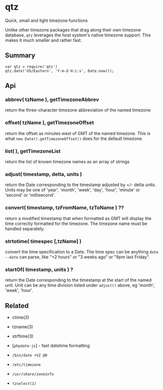 qtz
===

Quick, small and light timezone functions

Unlike other timezone packages that drag along their own timezone
database, `qtz` leverages the host system's native timezone support.
This makes it much smaller and rather fast.

Summary
-------

    var qtz = require('qtz')
    qtz.date('US/Eastern', 'Y-m-d H:i:s', Date.now());


Api
---

### abbrev( tzName ), getTimezoneAbbrev

return the three-character timezone abbreviation of the named timezone

### offset( tzName ), getTimezoneOffset

return the offset as minutes west of GMT of the named timezone.  This is what
`new Date().getTimezoneOffset()` does for the default timezone.

### list( ), getTimezoneList

return the list of known timezone names as an array of strings

### adjust( timestamp, delta, units )

return the Date corresponding to the timestamp adjusted by +/- delta units.  Units
may be one of 'year', 'month', 'week', 'day', 'hour', 'minute' or 'second' or
'millisecond'.

### convert( timestamp, tzFromName, tzToName ) ??

return a modified timestamp that when formatted as GMT will display the
time correctly formatted for the timezone.  The timezone name must be
handled separately.

### strtotime( timespec [,tzName] )

convert the time specification to a Date.  The time spec can be anything `date
--date` can parse, like "+2 hours" or "3 weeks ago" or "9pm last Friday".

### startOf( timestamp, units ) ?

return the Date corresponding to the timestamp at the start of the named unit.
Unit can be any time division listed under `adjust()` above, eg 'month', 'week',
'hour'.


Related
-------

- ctime(3)
- tzname(3)
- strftime(3)

- [`phpdate-js`] - fast datetime formatting

- `/bin/date +%Z @0`
- `/etc/timezone`
- `/usr/share/zoneinfo`
- `tzselect(1)`
